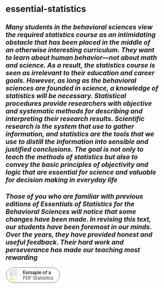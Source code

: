 # essential-statistics

## ***Many students in the behavioral sciences view the required statistics course as an intimidating obstacle that has been placed in the middle of an otherwise interesting curriculum. They want to learn about human behavior—not about math and science. As a result, the statistics course is seen as irrelevant to their education and career goals. However, as long as the behavioral sciences are founded in science, a knowledge of statistics will be necessary. Statistical procedures provide researchers with objective and systematic methods for describing and interpreting their research results. Scientific research is the system that use to gather information, and statistics are the tools that we use to distill the information into sensible and justified conclusions. The goal  is not only to teach the methods of statistics but also to convey the basic principles of objectivity and logic that are essential for science and valuable for decision making in everyday life***

## ***Those of you who are familiar with previous editions of Essentials of Statistics for the Behavioral Sciences will notice that some changes have been made. In revising this text, our students have been foremost in our minds. Over the years, they have provided honest and useful feedback. Their hard work and perseverance has made our teaching most rewarding***

<img src="https://github.com/RaymindPaul/essential-statistics/blob/main/dl.png"/>
